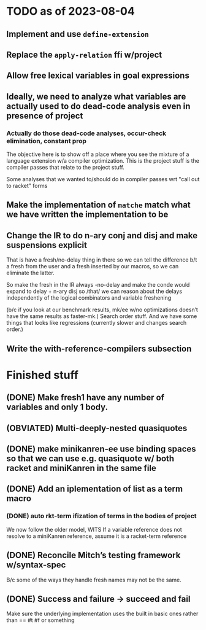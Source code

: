 # TODO as of 2023-08-04

## Implement and use `define-extension`

## Replace the `apply-relation` ffi w/project

## Allow free lexical variables in goal expressions

## Ideally, we need to analyze what variables are actually used to do dead-code analysis even in presence of project

### Actually do those dead-code analyses, occur-check elimination, constant prop

The objective here is to show off a place where you see the mixture of a language extension w/a compiler optimization.
This is the project stuff is the compiler passes that relate to the project stuff. 

Some analyses that we wanted to/should do in compiler passes wrt "call out to racket" forms 

## Make the implementation of `matche` match what we have written the implementation to be

## Change the IR to do n-ary conj and disj and make suspensions explicit 

That is have a fresh/no-delay thing in there so we can tell the difference b/t a fresh from the user and a fresh inserted by our macros, so we can eliminate the latter.

So make the fresh in the IR always -no-delay and make the conde would expand to delay + n-ary disj so /that/ we can reason about the delays independently of the logical combinators and variable freshening

(b/c if you look at our benchmark results, mk/ee w/no optimizations doesn’t have the same results as faster-mk.) Search order stuff. And we have some things that looks like regressions (currently slower and changes search order.)

## Write the with-reference-compilers subsection 

# Finished stuff

## (DONE) Make fresh1 have any number of variables and only 1 body.

## (OBVIATED) Multi-deeply-nested quasiquotes 

## (DONE) make minikanren-ee use binding spaces so that we can use e.g. quasiquote w/ both racket and miniKanren in the same file

## (DONE) Add an iplementation of list as a term macro 

### (DONE) auto rkt-term ifization of terms in the bodies of project

We now follow the older model, WITS
If a variable reference does not resolve to a miniKanren reference, assume it is a racket-term reference

## (DONE) Reconcile Mitch’s testing framework w/syntax-spec

B/c some of the ways they handle fresh names may not be the same.

## (DONE) Success and failure -> succeed and fail

Make sure the underlying implementation uses the built in basic ones rather than == #t #f or something

